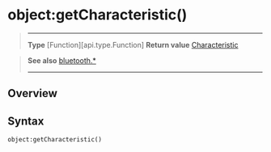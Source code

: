 # object:getCharacteristic()

> --------------------- ------------------------------------------------------------------------------------------
> __Type__              [Function][api.type.Function]
> __Return value__      [Characteristic](/plugin/bluetooth/type/Characteristic/index.md)


> __See also__          [bluetooth.*](/plugin/bluetooth.md)
> --------------------- ------------------------------------------------------------------------------------------

## Overview

## Syntax

	object:getCharacteristic()
